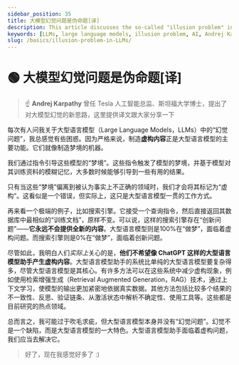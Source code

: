 ```yaml
---
sidebar_position: 35
title: 大模型幻觉问题是伪命题[译]
description: This article discusses the so-called "illusion problem" in large language models (LLMs) and presents Andrej Karpathy's perspective on the matter.
keywords: [LLMs, large language models, illusion problem, AI, Andrej Karpathy, ChatGPT, artificial intelligence]
slug: /basics/illusion-problem-in-LLMs/
---
```

# 🟢 大模型幻觉问题是伪命题[译]

> ☝ **Andrej Karpathy** 曾任 Tesla 人工智能总监、斯坦福大学博士，提出了对大模型幻觉的新思路，这里提供译文跟大家分享一下

每次有人问我关于大型语言模型（Large Language Models，LLMs）中的“幻觉问题”，我总感觉有些困惑。因为严格来说，制造**虚构内容**正是大型语言模型的主要功能。它们就像制造梦境的机器。

我们通过指令引导这些模型的“梦境”。这些指令触发了模型的梦境，并基于模型对其训练资料的模糊记忆，大多数时候能够引导到一些有用的结果。

只有当这些“梦境”偏离到被认为事实上不正确的领域时，我们才会将其标记为“虚构”。这看似是一个错误，但实际上，这只是大型语言模型一贯的工作方式。

再来看一个极端的例子，比如搜索引擎。它接受一个查询指令，然后直接返回其数据库中最相似的“训练文档”，原样不变。可以说，这样的搜索引擎存在“创新问题”——**它永远不会提供全新的内容**。大型语言模型则是100%在“做梦”，面临着虚构问题。而搜索引擎则是0%在“做梦”，面临着创新问题。

尽管如此，我明白人们*实际上*关心的是，**他们不希望像 ChatGPT 这样的大型语言模型助手产生虚构内容**。大型语言模型助手的系统比单纯的大型语言模型要复杂得多，尽管大型语言模型是其核心。有许多方法可以在这些系统中减少虚构现象，例如使用检索增强生成（Retrieval Augmented Generation，RAG）技术，通过上下文学习，使模型的输出更加紧密地依据真实数据。其他方法包括比较多个结果的不一致性、反思、验证链条、从激活状态中解析不确定性、使用工具等。这些都是目前研究的热点领域。

总而言之，我可能过于吹毛求疵，但大型语言模型本身并没有“幻觉问题”。幻觉不是一个缺陷，而是大型语言模型的一大特色。大型语言模型助手面临着虚构问题，我们应当去解决它。

> 好了，现在我感觉好多了 :)